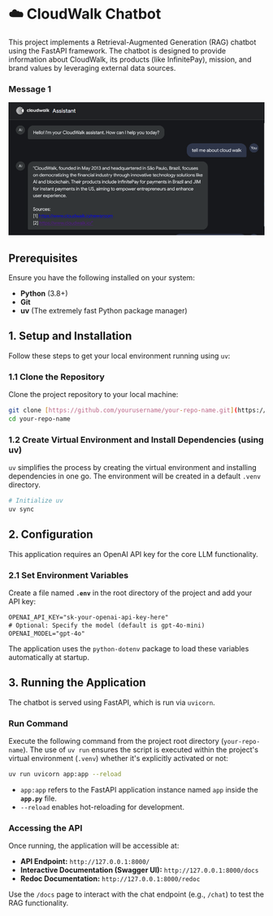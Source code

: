 # ☁️ CloudWalk Chatbot

This project implements a Retrieval-Augmented Generation (RAG) chatbot using the FastAPI framework. 
The chatbot is designed to provide information about CloudWalk, its products (like InfinitePay), mission, and brand values by leveraging external data sources.

### Message 1
![Message 1](assets/message1.png)

## Prerequisites

Ensure you have the following installed on your system:

* **Python** (3.8+)
* **Git**
* **uv** (The extremely fast Python package manager)

## 1. Setup and Installation

Follow these steps to get your local environment running using `uv`:

### 1.1 Clone the Repository

Clone the project repository to your local machine:

```bash
git clone [https://github.com/yourusername/your-repo-name.git](https://github.com/yourusername/your-repo-name.git)
cd your-repo-name
````

### 1.2 Create Virtual Environment and Install Dependencies (using uv)

`uv` simplifies the process by creating the virtual environment and installing dependencies in one go. The environment will be created in a default `.venv` directory.

```bash
# Initialize uv 
uv sync
```

## 2\. Configuration

This application requires an OpenAI API key for the core LLM functionality.

### 2.1 Set Environment Variables

Create a file named **`.env`** in the root directory of the project and add your API key:

```.env
OPENAI_API_KEY="sk-your-openai-api-key-here"
# Optional: Specify the model (default is gpt-4o-mini)
OPENAI_MODEL="gpt-4o"
```

The application uses the `python-dotenv` package to load these variables automatically at startup.

## 3\. Running the Application

The chatbot is served using FastAPI, which is run via `uvicorn`.

### Run Command

Execute the following command from the project root directory (`your-repo-name`). The use of `uv run` ensures the script is executed within the project's virtual environment (`.venv`) whether it's explicitly activated or not:

```bash
uv run uvicorn app:app --reload
```

  * `app:app` refers to the FastAPI application instance named `app` inside the **`app.py`** file.
  * `--reload` enables hot-reloading for development.

### Accessing the API

Once running, the application will be accessible at:

  * **API Endpoint:** `http://127.0.0.1:8000/`
  * **Interactive Documentation (Swagger UI):** `http://127.0.0.1:8000/docs`
  * **Redoc Documentation:** `http://127.0.0.1:8000/redoc`

Use the `/docs` page to interact with the chat endpoint (e.g., `/chat`) to test the RAG functionality.

```
```
